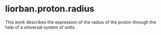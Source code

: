 # liorban.proton.radius
This work describes the expression of the radius of the proton through the help of a universal system of units.

